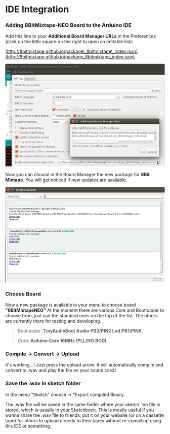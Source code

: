 # IDE Integration

### Adding 8BitMixtape-NEO Board to the Arduino IDE

Add this line to your **Additional Board Manager URLs** in the Preferences \(click on the little square on the right to open an editable list\):

[http://8bitmixtape.github.io/package\_8bitmixtape\_index.json](http://8bitmixtape.github.io/package_8bitmixtape_index.json)

![](images/instructions/8BitMixtapePackage_add.jpg)

Now you can choose in the Board Manager the new package for **8Bit Mixtape**. You will get noticed if new updates are available.

![](images/instructions/8BitMixtapePackage_BoardManageer.jpg)

### Choose Board

Now a new package is available in your menu to choose board **"8BitMixtapeNEO"** At the moment there are various Core and Bootloader to choose from, just use the standard ones on the top of the list. The others are currently there for testing and developing.

> Bootloader: **TinyAudioBoot Audio:PB3/PIN2 Led:PB1/PIN6**
>
> Core: **Arduino Core 16MHz \(PLL/NO.BOD\)**

### Compile -&gt; Convert -&gt; Upload

It's working...! Just press the upload arrow. It will automatically compile and convert to .wav and play the file on your sound card.!

[](images/instructions/hex2wav_IDE_integration_working.jpg)

### Save the .wav in sketch folder

In the menu "Sketch" choose -&gt; "Export compiled Binary.

The .wav file will be saved in the same folder where your sketch .ino file is stored, which is usually in your Sketchbook. This is mostly useful if you wanna share the .wav file to friends, put it on your website \(or on a cassette tape\) for others to upload directly to their tapes without re-compiling using this IDE or something.

